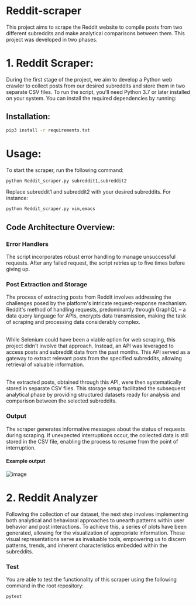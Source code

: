 # Reddit-scraper

This project aims to scrape the Reddit website to compile posts from two different subreddits and make analytical comparisons between them. This project was developed in two phases.

# 1. Reddit Scraper:
During the first stage of the project, we aim to develop a Python web crawler to collect posts from our desired subreddits and store them in two separate CSV files. To run the script, you'll need Python 3.7 or later installed on your system. You can install the required dependencies by running:

## Installation:
```sh
pip3 install -r requirements.txt
```
# Usage:
To start the scraper, run the following command:
```sh
python Reddit_scraper.py subreddit1,subreddit2
```

Replace subreddit1 and subreddit2 with your desired subreddits. For instance:
```sh
python Reddit_scraper.py vim,emacs
```

 ## Code Architecture Overview:
 ### Error Handlers
The script incorporates robust error handling to manage unsuccessful requests. After any failed request, the script retries up to five times before giving up.

 ### Post Extraction and Storage
The process of extracting posts from Reddit involves addressing the challenges posed by the platform's intricate request-response mechanism. Reddit's method of handling requests, predominantly through GraphQL – a data query language for APIs, encrypts data transmission, making the task of scraping and processing data considerably complex.

<br> While Selenium could have been a viable option for web scraping, this project didn't involve that approach. Instead, an API was leveraged to access posts and subreddit data from the past months. This API served as a gateway to extract relevant posts from the specified subreddits, allowing retrieval of valuable information.

<br> The extracted posts, obtained through this API, were then systematically stored in separate CSV files. This storage setup facilitated the subsequent analytical phase by providing structured datasets ready for analysis and comparison between the selected subreddits.

 ### Output
The scraper generates informative messages about the status of requests during scraping. If unexpected interruptions occur, the collected data is still stored in the CSV file, enabling the process to resume from the point of interruption.
#### Example output
 ![image](https://github.com/AmirH-Moosavi/Reddit-scraper/assets/68806656/88bb3f62-e52b-4d78-a0d4-543dd148b641)
 
# 2. Reddit Analyzer
Following the collection of our dataset, the next step involves implementing both analytical and behavioral approaches to unearth patterns within user behavior and post interactions. To achieve this, a series of plots have been generated, allowing for the visualization of appropriate information. These visual representations serve as invaluable tools, empowering us to discern patterns, trends, and inherent characteristics embedded within the subreddits.

 ### Test
 You are able to test the functionality of this scraper using the following command in the root repository:
```sh
pytest
```
